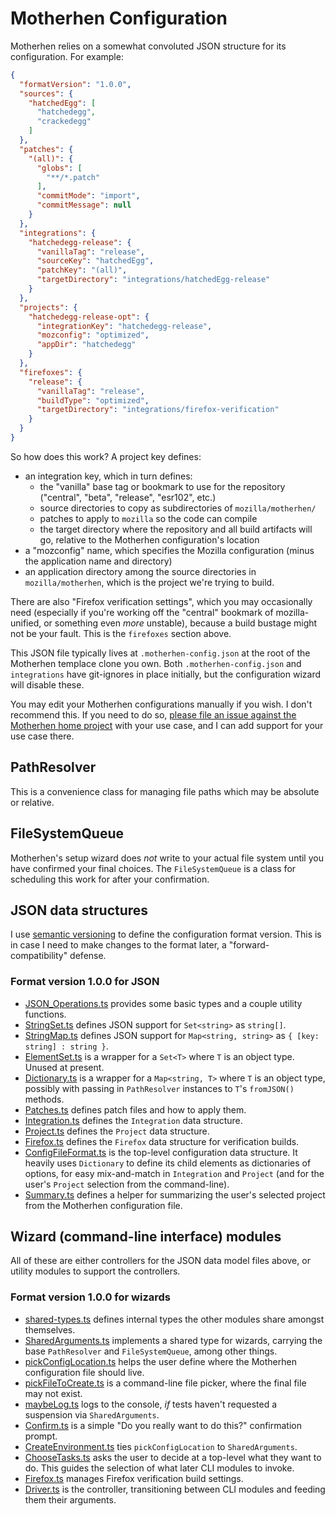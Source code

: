 # Motherhen Configuration

Motherhen relies on a somewhat convoluted JSON structure for its configuration.  For example:

```json
{
  "formatVersion": "1.0.0",
  "sources": {
    "hatchedEgg": [
      "hatchedegg",
      "crackedegg"
    ]
  },
  "patches": {
    "(all)": {
      "globs": [
        "**/*.patch"
      ],
      "commitMode": "import",
      "commitMessage": null
    }
  },
  "integrations": {
    "hatchedegg-release": {
      "vanillaTag": "release",
      "sourceKey": "hatchedEgg",
      "patchKey": "(all)",
      "targetDirectory": "integrations/hatchedEgg-release"
    }
  },
  "projects": {
    "hatchedegg-release-opt": {
      "integrationKey": "hatchedegg-release",
      "mozconfig": "optimized",
      "appDir": "hatchedegg"
    }
  },
  "firefoxes": {
    "release": {
      "vanillaTag": "release",
      "buildType": "optimized",
      "targetDirectory": "integrations/firefox-verification"
    }
  }
}
```

So how does this work?  A project key defines:

- an integration key, which in turn defines:
  - the "vanilla" base tag or bookmark to use for the repository ("central", "beta", "release", "esr102", etc.)
  - source directories to copy as subdirectories of `mozilla/motherhen/`
  - patches to apply to `mozilla` so the code can compile
  - the target directory where the repository and all build artifacts will go, relative to the Motherhen configuration's location
- a "mozconfig" name, which specifies the Mozilla configuration (minus the application name and directory)
- an application directory among the source directories in `mozilla/motherhen`, which is the project we're trying to build.

There are also "Firefox verification settings", which you may occasionally need (especially if you're working off the "central" bookmark of mozilla-unified, or something even _more_ unstable), because a build bustage might not be your fault.  This is the `firefoxes` section above.

This JSON file typically lives at `.motherhen-config.json` at the root of the Motherhen templace clone you own.  Both `.motherhen-config.json` and `integrations` have git-ignores in place initially, but the configuration wizard will disable these.

You may edit your Motherhen configurations manually if you wish.  I don't recommend this.  If you need to do so, [please file an issue against the Motherhen home project](https://gitcom/ajvincent/motherhen/issues) with your use case, and I can add support for your use case there.

## PathResolver

This is a convenience class for managing file paths which may be absolute or relative.

## FileSystemQueue

Motherhen's setup wizard does _not_ write to your actual file system until you have confirmed your final choices.  The `FileSystemQueue` is a class for scheduling this work for after your confirmation.

## JSON data structures

I use [semantic versioning](https://semver.org) to define the configuration format version.  This is in case I need to make changes to the format later, a "forward-compatibility" defense.

### Format version 1.0.0 for JSON

- [JSON_Operations.ts](version-1.0/json/JSON_Operations.ts) provides some basic types and a couple utility functions.
- [StringSet.ts](version-1.0/json/StringSet.ts) defines JSON support for `Set<string>` as `string[]`.
- [StringMap.ts](version-1.0/json/StringMap.ts) defines JSON support for `Map<string, string>` as `{ [key: string] : string }`.
- [ElementSet.ts](version-1.0/json/ElementSet.ts) is a wrapper for a `Set<T>` where `T` is an object type.  Unused at present.
- [Dictionary.ts](version-1.0/json/Dictionary.ts) is a wrapper for a `Map<string, T>` where `T` is an object type, possibly with passing in `PathResolver` instances to `T`'s `fromJSON()` methods.
- [Patches.ts](version-1.0/json/Patches.ts) defines patch files and how to apply them.
- [Integration.ts](version-1.0/json/Integration.ts) defines the `Integration` data structure.
- [Project.ts](version-1.0/json/Project.ts) defines the `Project` data structure.
- [Firefox.ts](version-1.0/json/Firefox.ts) defines the `Firefox` data structure for verification builds.
- [ConfigFileFormat.ts](version-1.0/json/ConfigFileFormat.ts) is the top-level configuration data structure.  It heavily uses `Dictionary` to define its child elements as dictionaries of options, for easy mix-and-match in `Integration` and `Project` (and for the user's `Project` selection from the command-line).
- [Summary.ts](version-1.0/json/Summary.ts) defines a helper for summarizing the user's selected project from the Motherhen configuration file.

## Wizard (command-line interface) modules

All of these are either controllers for the JSON data model files above, or utility modules to support the controllers.

### Format version 1.0.0 for wizards

- [shared-types.ts](version-1.0/wizard/shared-types.ts) defines internal types the other modules share amongst themselves.
- [SharedArguments.ts](version-1.0/wizard/SharedArguments.ts) implements a shared type for wizards, carrying the base `PathResolver` and `FileSystemQueue`, among other things.
- [pickConfigLocation.ts](version-1.0/wizard/pickConfigLocation.ts) helps the user define where the Motherhen configuration file should live.
- [pickFileToCreate.ts](version-1.0/wizard/pickFileToCreate.ts) is a command-line file picker, where the final file may not exist.
- [maybeLog.ts](version-1.0/wizard/maybeLog.ts) logs to the console, _if_ tests haven't requested a suspension via `SharedArguments`.
- [Confirm.ts](version-1.0/wizard/Confirm.ts) is a simple "Do you really want to do this?" confirmation prompt.
- [CreateEnvironment.ts](version-1.0/wizard/CreateEnvironment.ts) ties `pickConfigLocation` to `SharedArguments`.
- [ChooseTasks.ts](version-1.0/wizard/ChooseTasks.ts) asks the user to decide at a top-level what they want to do.  This guides the selection of what later CLI modules to invoke.
- [Firefox.ts](version-1.0/wizard/Firefox.ts) manages Firefox verification build settings.
- [Driver.ts](version-1.0/wizard/Driver.ts) is the controller, transitioning between CLI modules and feeding them their arguments.
